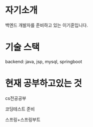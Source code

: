 # 자기소개
백엔드 개발자를 준비하고 있는 이기훈입니다.
# 기술 스택


backend: java, jsp, mysql, springboot


# 현재 공부하고있는 것
cs전공공부

코딩테스트 준비

스프링+스프링부트

